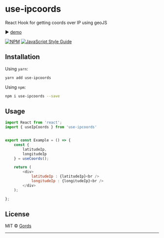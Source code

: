 # use-ipcoords

React Hook for getting coords over IP using geoJS

▶︎ [demo](https://gords.github.io/use-ipcoords/)

[![NPM](https://img.shields.io/npm/v/use-ipcoords.svg)](https://www.npmjs.com/package/use-ipcoords) [![JavaScript Style Guide](https://img.shields.io/badge/code_style-standard-brightgreen.svg)](https://standardjs.com)

## Installation

Using `yarn`:

```bash
yarn add use-ipcoords
```

Using `npm`:

```bash
npm i use-ipcoords --save
```

## Usage

```javascript
import React from 'react';
import { useIpCoords } from 'use-ipcoords'


export const Example = () => {
    const {
        latitudeIp,
        longitudeIp
    } = useCoords();

    return (
        <div>
            latitudeIp : {latitudeIp}<br />
            longitudeIp : {longitudeIp}<br />
        </div>
    );

};
```

## License

MIT © [Gords](https://github.com/Gords)

---
